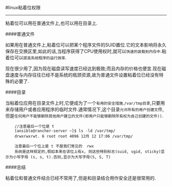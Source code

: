 #linux粘着位权限

---

粘着位可以用在普通文件上,也可以用在目录上.

####普通文件

如果用在普通文件上,粘着位可以把某个程序文件的SUID置位.它的文本影响将永久保存在交换区里,如此的话,当程序获得了CPU使用权时,就可以`快速的装载到内存中`.粘着位可以`提高系统程序的运行效率`.

现在很少用了,因为现在磁盘读写速度已经达到极致;而且内存的价格也便宜.现在磁盘速度与内存往往已经不是系统的瓶颈资源,故为普通文件设置粘着位已经没有特殊的必要了.

####目录

当粘着位应用在目录文件上时,它便成为了一个`有用的安全措施`.`/var/tmp目录`,只要用来存储用户或者应用程序的临时文件.通常情况下,这个目录`允许所有的用户创建文`件,但是`任何用户不能够删除其他用户建立的文件(即用户只能够删除所有权为自己创建的文件))`.
		
		//注意最后一个位是 t
		[ansible@rancher-server ~]$ ls -ld /var/tmp/
		drwxrwxrwt. 6 root root 4096 12月 12 17:06 /var/tmp/
		
		注意最后一个位上是 t 不是我们常见的  rwx
		系统是这样规定的,假如本来在该位上有x, 则这些特别标志(suid, sgid, sticky)显示为小写字母 (s, s, t).否则,显示为大写字母(S, S, T)
		
####总结

粘着位和普通文件结合已经不常用了,但是和目录结合用作安全还是很常用的.
